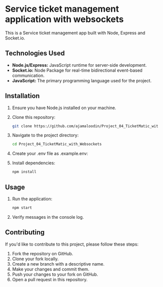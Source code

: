 # Service ticket management application with websockets

This is a Service ticket management app built with Node, Express and Socket.io.

## Technologies Used

- **Node.js/Express:** JavaScript runtime for server-side development.
- **Socket.io:** Node Package for real-time bidirectional event-based communication.
- **JavaScript:** The primary programming language used for the project.

## Installation

1. Ensure you have Node.js installed on your machine.
2. Clone this repository:

   ```bash
   git clone https://github.com/ajamaloodin/Project_04_TicketMatic_with_Websockets
   

3. Navigate to the project directory:
   ```bash
   cd Project_04_TicketMatic_with_Websockets

4. Create your .env file as .example.env:
   
5. Install dependencies:
   ```bash
   npm install

## Usage

1. Run the application:
   ```bash
   npm start
   
2. Verify messages in the console log.

## Contributing

If you'd like to contribute to this project, please follow these steps:

1. Fork the repository on GitHub.
2. Clone your fork locally.
3. Create a new branch with a descriptive name.
4. Make your changes and commit them.
5. Push your changes to your fork on GitHub.
6. Open a pull request in this repository.




